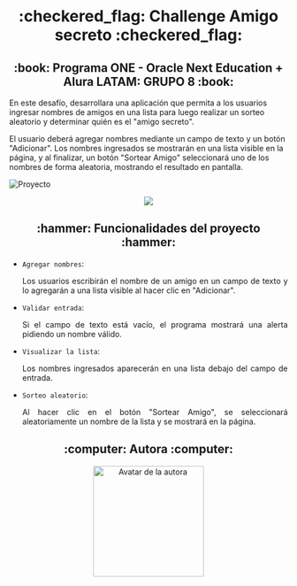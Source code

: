 <h1 align="center"> :checkered_flag: Challenge Amigo secreto :checkered_flag:  </h1>
<h2 align="center"> :book:  Programa ONE - Oracle Next Education + Alura LATAM: GRUPO 8 :book: </h2>
<p>En este desafío, desarrollara una aplicación que permita a los usuarios ingresar nombres de amigos en una lista para luego realizar un sorteo aleatorio y determinar quién es el "amigo secreto".
 </p>
 <p>El usuario deberá agregar nombres mediante un campo de texto y un botón "Adicionar". Los nombres ingresados se mostrarán en una lista visible en la página, y al finalizar, un botón "Sortear Amigo" seleccionará uno de los nombres de forma aleatoria, mostrando el resultado en pantalla.</p>
 
 ![Proyecto](https://github.com/user-attachments/assets/f4447072-e54f-46e2-98bd-34806ad33788)

<p align="center">  <img src="https://img.shields.io/badge/STATUS-EN%20DESAROLLO-green"> </p>

<h2  align="center"> :hammer: Funcionalidades del proyecto :hammer: </h2>

- `Agregar nombres`: <p align="justify"> Los usuarios escribirán el nombre de un amigo en un campo de texto y lo agregarán a una lista visible al hacer clic en "Adicionar".</p>
- `Validar entrada`: <p align="justify">Si el campo de texto está vacío, el programa mostrará una alerta pidiendo un nombre válido.</p>
-  `Visualizar la lista`: <p align="justify">Los nombres ingresados aparecerán en una lista debajo del campo de entrada.</p>
-  `Sorteo aleatorio`: <p align="justify"> Al hacer clic en el botón "Sortear Amigo", se seleccionará aleatoriamente un nombre de la lista y se mostrará en la página.</p>
 <h2 align="center" > :computer: Autora :computer: </h2>
 <p align="center">
    <img src= https://avatars.githubusercontent.com/u/195908079?v=4 
         alt="Avatar de la autora" 
          width="200" height="200" >
  </p>

